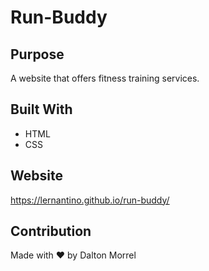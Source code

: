 # Run-Buddy

## Purpose 
A website that offers fitness training services.

## Built With
* HTML 
* CSS 

## Website
https://lernantino.github.io/run-buddy/

## Contribution

Made with ❤️ by Dalton Morrel
